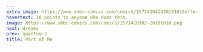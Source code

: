 ```yaml
---
extra_image: https://www.smbc-comics.com/comics/157141042420191018after.png
hovertext: 10 points to anyone who does this.
image: https://www.smbc-comics.com/comics/1571410382-20191018.png
next: dreams
prev: quantum-2
title: Part of Me
---
```

